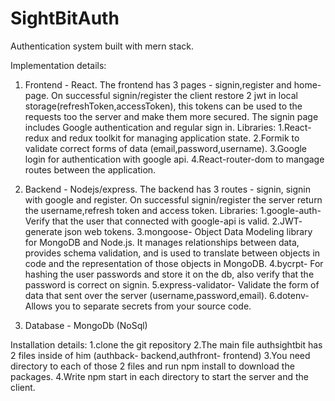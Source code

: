 # SightBitAuth

Authentication system built with mern stack.

Implementation details:

1. Frontend - React.
The frontend has 3 pages - signin,register and home-page.
On successful signin/register the client restore 2 jwt in local storage(refreshToken,accessToken), this tokens can be used to the requests too the server and make them more secured.
The signin page includes Google authentication and regular sign in.
Libraries:
1.React-redux and redux toolkit for managing application state.
2.Formik to validate correct forms of data (email,password,username).
3.Google login for authentication with google api.
4.React-router-dom to mangage routes between the application.

2. Backend - Nodejs/express.
The backend has 3 routes - signin, signin with google and register.
On successful signin/register the server return the username,refresh token and access token.
Libraries:
1.google-auth- Verify that the user that connected with google-api is valid.
2.JWT- generate json web tokens.
3.mongoose- Object Data Modeling library for MongoDB and Node.js. It manages relationships between data, provides schema validation, and is used to translate between objects in code and the representation of those objects in MongoDB.
4.bycrpt- For hashing the user passwords and store it on the db, also verify that the password is correct on signin.
5.express-validator- Validate the form of data that sent over the server (username,password,email).
6.dotenv- Allows you to separate secrets from your source code.

3. Database - MongoDb (NoSql)

Installation details:
1.clone the git repository
2.The main file authsightbit has 2 files inside of him (authback- backend,authfront- frontend)
3.You need directory to each of those 2 files and run npm install to download the packages.
4.Write npm start in each directory to start the server and the client.


